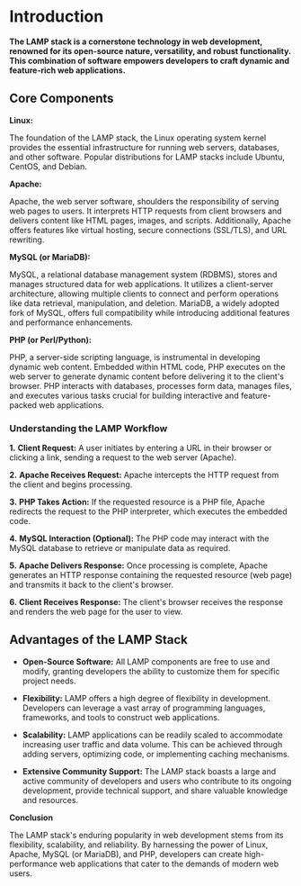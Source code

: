 # Introduction

__The LAMP stack is a cornerstone technology in web development, renowned for its open-source nature, versatility, and robust functionality. This combination of software empowers developers to craft dynamic and feature-rich web applications.__

## Core Components

__Linux:__

The foundation of the LAMP stack, the Linux operating system kernel provides the essential infrastructure for running web servers, databases, and other software. Popular distributions for LAMP stacks include Ubuntu, CentOS, and Debian.

__Apache:__

Apache, the web server software, shoulders the responsibility of serving web pages to users. It interprets HTTP requests from client browsers and delivers content like HTML pages, images, and scripts. Additionally, Apache offers features like virtual hosting, secure connections (SSL/TLS), and URL rewriting.

__MySQL (or MariaDB):__

MySQL, a relational database management system (RDBMS), stores and manages structured data for web applications. It utilizes a client-server architecture, allowing multiple clients to connect and perform operations like data retrieval, manipulation, and deletion. MariaDB, a widely adopted fork of MySQL, offers full compatibility while introducing additional features and performance enhancements.

__PHP (or Perl/Python):__

PHP, a server-side scripting language, is instrumental in developing dynamic web content. Embedded within HTML code, PHP executes on the web server to generate dynamic content before delivering it to the client's browser. PHP interacts with databases, processes form data, manages files, and executes various tasks crucial for building interactive and feature-packed web applications.

### Understanding the LAMP Workflow

__1.__ __Client Request:__ A user initiates by entering a URL in their browser or clicking a link, sending a request to the web server (Apache).

__2.__ __Apache Receives Request:__ Apache intercepts the HTTP request from the client and begins processing.

__3.__ __PHP Takes Action:__ If the requested resource is a PHP file, Apache redirects the request to the PHP interpreter, which executes the embedded code.

__4.__ __MySQL Interaction (Optional):__ The PHP code may interact with the MySQL database to retrieve or manipulate data as required.

__5.__ __Apache Delivers Response:__ Once processing is complete, Apache generates an HTTP response containing the requested resource (web page) and transmits it back to the client's browser.

__6.__ __Client Receives Response:__ The client's browser receives the response and renders the web page for the user to view.

## Advantages of the LAMP Stack

- __Open-Source Software:__ All LAMP components are free to use and modify, granting developers the ability to customize them for specific project needs.

- __Flexibility:__ LAMP offers a high degree of flexibility in development. Developers can leverage a vast array of programming languages, frameworks, and tools to construct web applications.

- __Scalability:__ LAMP applications can be readily scaled to accommodate increasing user traffic and data volume. This can be achieved through adding servers, optimizing code, or implementing caching mechanisms.

- __Extensive Community Support:__ The LAMP stack boasts a large and active community of developers and users who contribute to its ongoing development, provide technical support, and share valuable knowledge and resources.

__Conclusion__

The LAMP stack's enduring popularity in web development stems from its flexibility, scalability, and reliability. By harnessing the power of Linux, Apache, MySQL (or MariaDB), and PHP, developers can create high-performance web applications that cater to the demands of modern web users.